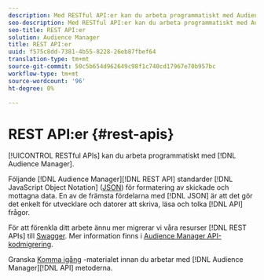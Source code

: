 ```yaml
---
description: Med RESTful API:er kan du arbeta programmatiskt med Audience Manager.
seo-description: Med RESTful API:er kan du arbeta programmatiskt med Audience Manager.
seo-title: REST API:er
solution: Audience Manager
title: REST API:er
uuid: f575c8dd-7381-4b55-8228-26eb87fbef64
translation-type: tm+mt
source-git-commit: 50c5b654d962649c98f1c740cd17967e70b957bc
workflow-type: tm+mt
source-wordcount: '96'
ht-degree: 0%

---
```



# REST API:er {#rest-apis}

[!UICONTROL RESTful APIs] kan du arbeta programmatiskt med [!DNL Audience Manager].

Följande [!DNL Audience Manager][!DNL REST API] standarder [!DNL JavaScript Object Notation] ([JSON](https://www.json.org/)) för formatering av skickade och mottagna data. En av de främsta fördelarna med [!DNL JSON] är att det gör det enkelt för utvecklare och datorer att skriva, läsa och tolka [!DNL API] frågor.

För att förenkla ditt arbete ännu mer migrerar vi våra resurser [!DNL REST APIs] till [Swagger](https://swagger.io/solutions/api-documentation/). Mer information finns i [Audience Manager API-kodmigrering](/help/using/api/api-swagger-migration.md).

Granska [Komma igång](../../api/rest-api-main/aam-api-getting-started.md#getting-started-with-rest-apis) -materialet innan du arbetar med [!DNL Audience Manager][!DNL API] metoderna.